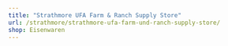 ```yaml
---
title: "Strathmore UFA Farm & Ranch Supply Store"
url: /strathmore/strathmore-ufa-farm-und-ranch-supply-store/
shop: Eisenwaren
---
```

